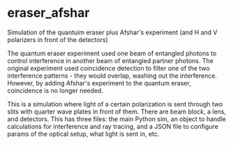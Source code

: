 # eraser_afshar
Simulation of the quantuim eraser plus Afshar's experiment (and H and V polarizers in front of the detectors)

The quantum eraser experiment used one beam of entangled photons to control interference in another beam of
entangled partner photons.  The original experiment used coincidence detection to filter one of the two
interference patterns - they would overlap, washing out the interference.  However, by adding Afshar's
experiment to the quantum eraser, coincidence is no longer needed.

This is a simulation where light of a certain polarization is sent through two slits with quarter wave plates
in front of them.  There are beam block, a lens, and detectors.  This has three files: the main Python sim,
an object to handle calculations for interference and ray tracing, and a JSON file to configure params of the
optical setup, what light is sent in, etc.
